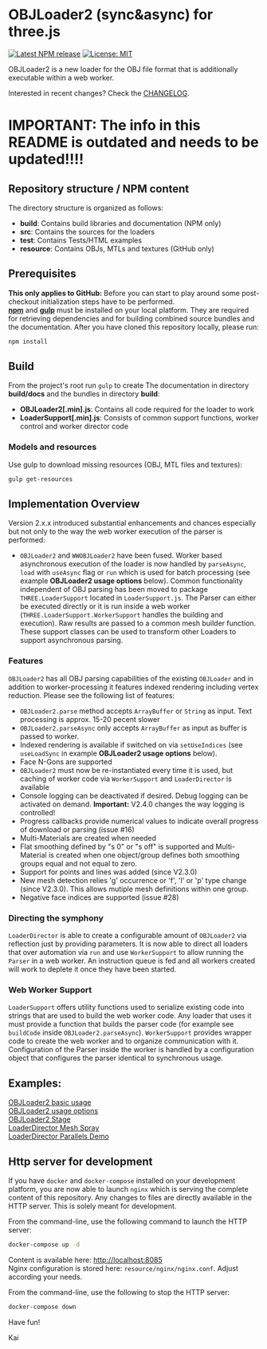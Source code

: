 OBJLoader2 (sync&async) for three.js
===

[![Latest NPM release](https://img.shields.io/npm/v/wwobjloader2.svg)](https://www.npmjs.com/package/wwobjloader2)
[![License: MIT](https://img.shields.io/badge/License-MIT-yellow.svg)](https://github.com/kaisalmen/WWOBJLoader/blob/master/LICENSE)

OBJLoader2 is a new loader for the OBJ file format that is additionally executable within a web worker.

Interested in recent changes? Check the [CHANGELOG](CHANGELOG.md).

# IMPORTANT: The info in this README is outdated and needs to be updated!!!!

## Repository structure / NPM content
The directory structure is organized as follows:
- **build**: Contains build libraries and documentation (NPM only)
- **src**: Contains the sources for the loaders
- **test**: Contains Tests/HTML examples
- **resource**: Contains OBJs, MTLs and textures (GitHub only)

## Prerequisites
**This only applies to GitHub:** Before you can start to play around some post-checkout initialization steps have to be performed.<br>
**[npm](https://nodejs.org)** and **[gulp](http://gulpjs.com/)** must be installed on your local platform. They are required for retrieving dependencies and for building combined source bundles and the documentation.
After you have cloned this repository locally, please run:<br>
```bash
npm install
```

## Build
From the project's root run `gulp` to create The documentation in directory **build/docs** and the bundles in directory **build**:
 - **OBJLoader2[.min].js**: Contains all code required for the loader to work
 - **LoaderSupport[.min].js**: Consists of common support functions, worker control and worker director code
 
### Models and resources
Use gulp to download missing resources (OBJ, MTL files and textures):
```bash
gulp get-resources
```


## Implementation Overview
Version 2.x.x introduced substantial enhancements and chances especially but not only to the way the web worker execution of the parser is performed:
- `OBJLoader2` and `WWOBJLoader2` have been fused. Worker based asynchronous execution of the loader is now handled by `parseAsync`, `load` with `useAsync` flag or `run` which is used for batch processing (see example **OBJLoader2 usage options** below). Common functionality independent of OBJ parsing has been moved to package `THREE.LoaderSupport` located in `LoaderSupport.js`. The Parser can either be executed directly or it is run inside a web worker (`THREE.LoaderSupport.WorkerSupport` handles the building and execution). Raw results are passed to a common mesh builder function. These support classes can be used to transform other Loaders to support asynchronous parsing. 

### Features
`OBJLoader2` has all OBJ parsing capabilities of the existing `OBJLoader` and in addition to worker-processing it features indexed rendering including vertex reduction. Please see the following list of features:
- `OBJLoader2.parse` method accepts `ArrayBuffer` or `String` as input. Text processing is approx. 15-20 pecent slower
- `OBJLoader2.parseAsync` only accepts `ArrayBuffer` as input as buffer is passed to worker.
- Indexed rendering is available if switched on via `setUseIndices` (see `useLoadSync` in example **OBJLoader2 usage options** below).
- Face N-Gons are supported
- `OBJLoader2` must now be re-instantiated every time it is used, but caching of worker code via `WorkerSupport` and `LoaderDirector` is available
- Console logging can be deactivated if desired. Debug logging can be activated on demand. **Important:** V2.4.0 changes the way logging is controlled!
- Progress callbacks provide numerical values to indicate overall progress of download or parsing (issue #16)
- Multi-Materials are created when needed
- Flat smoothing defined by "s 0" or "s off" is supported and Multi-Material is created when one object/group defines both smoothing groups equal and not equal to zero.
- Support for points and lines was added (since V2.3.0) 
- New mesh detection relies 'g' occurrence or 'f', 'l' or 'p' type change (since V2.3.0). This allows mutiple mesh definitions within one group.
- Negative face indices are supported (issue #28)


### Directing the symphony
`LoaderDirector` is able to create a configurable amount of `OBJLoader2` via reflection just by providing parameters. It is now able to direct all loaders that over automation via `run` and use `WorkerSupport` to allow running the `Parser` in a web worker. An instruction queue is fed and all workers created will work to deplete it once they have been started.


### Web Worker Support
`LoaderSupport` offers utility functions used to serialize existing code into strings that are used to build the web worker code. Any loader that uses it must provide a function that builds the parser code (for example see `buildCode` inside `OBJLoader2.parseAsync`). `WorkerSupport` provides wrapper code to create the web worker and to organize communication with it. Configuration of the Parser inside the worker is handled by a configuration object that configures the parser identical to synchronous usage.

## Examples:
[OBJLoader2 basic usage](https://kaisalmen.de/wwobjloader2/objloader2/main.min.html)<br>
[OBJLoader2 usage options](https://kaisalmen.de/wwobjloader2/wwobjloader2/main.min.html)<br>
[OBJLoader2 Stage](https://kaisalmen.de/wwobjloader2/wwobjloader2stage/main.min.html)<br>
[LoaderDirector Mesh Spray](https://kaisalmen.de/wwobjloader2/meshspray/main.min.html)<br>
[LoaderDirector Parallels Demo](https://kaisalmen.de/wwobjloader2/wwparallels/main.min.html)<br>

## Http server for development
If you have `docker` and `docker-compose` installed on your development platform, you are now able to launch `nginx` which is serving the complete content of this repository. Any changes to files are directly available in the HTTP server. This is solely meant for development.

From the command-line, use the following command to launch the HTTP server:
```bash
docker-compose up -d
```
Content is available here: [http://localhost:8085](http://localhost:8085)<br>
Nginx configuration is stored here: `resource/nginx/nginx.conf`. Adjust according your needs.
 
From the command-line, use the following to stop the HTTP server:
```bash
docker-compose down
```

Have fun!

Kai
